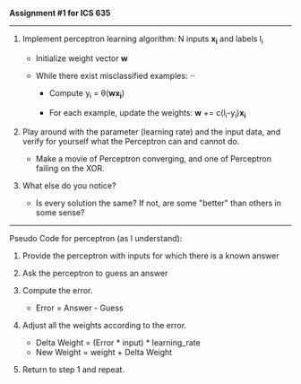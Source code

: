 **Assignment #1 for ICS 635**

- - -

1. Implement perceptron learning algorithm: N inputs **x<sub>i</sub>** and labels l<sub>i</sub>
   * Initialize weight vector **w**
   * While there exist misclassified examples: ⋅⋅

      * Compute y<sub>i</sub> = θ(**wx<sub>i</sub>**)      
 
      * For each example, update the weights: **w** += c(l<sub>i</sub>-y<sub>i</sub>)**x<sub>i</sub>**
   
1. Play around with the parameter (learning rate) and the input data, and verify for yourself what the Perceptron can and cannot do.

   * Make a movie of Perceptron converging, and one of Perceptron failing on the XOR.
 
1. What else do you notice?

   * Is every solution the same? If not, are some "better" than others in some sense?


- - -

Pseudo Code for perceptron (as I understand):

1. Provide the perceptron with inputs for which there is a known answer
1. Ask the perceptron to guess an answer
1. Compute the error.
    
    * Error = Answer - Guess

1. Adjust all the weights according to the error.

    * Delta Weight = (Error * input) * learning_rate
    * New Weight = weight  + Delta Weight
    
1. Return to step 1 and repeat.
